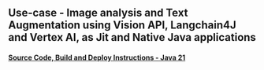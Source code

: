 
## Use-case - Image analysis and Text Augmentation using Vision API, Langchain4J and Vertex AI, as Jit and Native Java applications
#### [Source Code, Build and Deploy Instructions - Java 21](https://github.com/GoogleCloudPlatform/serverless-production-readiness-java-gcp/blob/main/genai/image-vision-vertex-langchain/README.md)

